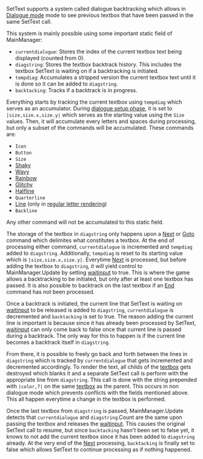SetText supports a system called dialogue backtracking which allows in [Dialogue mode](../Dialogue%20mode.md) mode to see previous textbox that have been passed in the same SetText call.

This system is mainly possible using some important static field of MainManager:

* `currentdialogue`: Stores the index of the current textbox text being displayed (counted from 0).
* `diagstring`: Stores the textbox backtrack history. This includes the textbox SetText is waiting on if a backtracking is initiated.
* `tempdiag`: Accumulates a stripped version the current textbox text until it is done so it can be added to `diagstring`.
* `backtacking`: Tracks if a backtrack is in progress.

Everything starts by tracking the current textbox using `tempdiag` which serves as an accumulator.  During [dialogue setup phase](../Life%20Cycle/dialogue%20setup%20phase.md), it is set to `|size,size.x,size.y|` which serves as the starting value using the `Size` values. Then, it will accumulate every letters and spaces during processing, but only a subset of the commands will be accumulated. These commands are:

* `Icon`
* `Button`
* `Size`
* [Shaky](../Commands/Individual%20commands/Shaky.md)
* [Wavy](../Commands/Individual%20commands/Wavy.md)
* [Rainbow](../Commands/Individual%20commands/Rainbow.md)
* [Glitchy](../Commands/Individual%20commands/Glitchy.md)
* [Halfline](../Commands/Individual%20commands/Halfline.md)
* `Quarterline`
* [Line](../Commands/Individual%20commands/Line.md) (only in [regular letter rendering](../Life%20Cycle/letter%20rendering/regular%20letter%20rendering.md))
* `Backline`

Any other command will not be accumulated to this static field.

The storage of the textbox in `diagstring` only happens upon a [Next](../Commands/Individual%20commands/Next.md) or [Goto](../Commands/Individual%20commands/Goto.md) command which delimites what constitutes a textbox. At the end of processing either command, `currentdialogue` is incremented and `tempdiag` added to 
`diagstring`. Additionally, `tempdiag` is reset to its starting value which is `|size,size.x,size.y|`. Everytime [Next](../Commands/Individual%20commands/Next.md) is processed, but before adding the textbox to `diagstring`, it will yield control to MainManager.Update by setting [waitinput](../Global%20vars%20used/waitinput.md) to true. This is where the game allows a backtracking to be initiated, but only after at least one textbox has passed. It is also possible to backtrack on the last textbox if an [End](../Commands/Individual%20commands/End.md) command has not been processed.

Once a backtrack is initiated, the current line that SetText is waiting on [waitinput](../Global%20vars%20used/waitinput.md) to be released is added to `diagstring`, `currentdialogue` is decremented and `backtacking` is set to true. The reason adding the current line is important is because since it has already been processed by SetText, [waitinput](../Global%20vars%20used/waitinput.md) can only come back to false once that current line is passed during a backtrack. The only way for this to happen is if the current line becomes a backtrack itself in `diagstring`.

From there, it is possible to freely go back and forth between the lines in `diagstring` which is tracked by `currentdialogue` that gets incremented and decremented accordingly. To render the text, all childs of the [textbox](../Notable%20local%20variable/textbox.md) gets destroyed which blanks it and a separate SetText call is perform with the appropriate line from `diagstring`. This call is done with the string prepended with `|color,7|` on the same [textbox](../Notable%20local%20variable/textbox.md) as the parent. This occurs in non dialogue mode which prevents conflicts with the fields mentioned above. This all happen everytime a change in the textbox is performed.

Once the last textbox from `diagstring` is passed, MainManager.Update detects that `currentdialogue` and `diagstring`.Count are the same upon passing the textbox and releases the [waitinput](../Global%20vars%20used/waitinput.md). This causes the original SetText call to resume, but since `backtacking` hasn't been set to false yet, it knows to not add the current textbox since it has been added to `diagstring` already. At the very end of the [Next](../Commands/Individual%20commands/Next.md) processing, `backtacking` is finally set to false which allows SetText to continue processing as if nothing happened.
